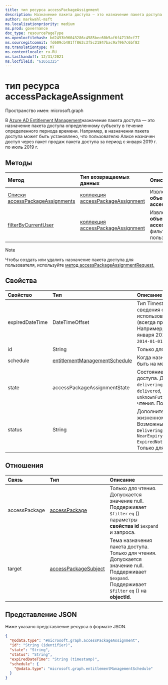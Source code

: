 ```yaml
---
title: тип ресурса accessPackageAssignment
description: Назначение пакета доступа — это назначение пакета доступа определенному субъекту в течение определенного периода времени.
author: markwahl-msft
ms.localizationpriority: medium
ms.prod: governance
doc_type: resourcePageType
ms.openlocfilehash: bd2493b96043286c4585bec60b5af6f47130cf77
ms.sourcegitcommit: fd609cb401ff862c3f5c21847bac9af967c6bf82
ms.translationtype: MT
ms.contentlocale: ru-RU
ms.lasthandoff: 12/31/2021
ms.locfileid: "61651325"
---
```

# <a name="accesspackageassignment-resource-type"></a>тип ресурса accessPackageAssignment

Пространство имен: microsoft.graph

В [Azure AD Entitlement Management](entitlementmanagement-overview.md)назначение пакета доступа — это назначение пакета доступа определенному субъекту в течение определенного периода времени.  Например, в назначении пакета доступа может быть установлено, что пользователю Алисе назначен доступ через пакет продаж пакета доступа за период с января 2019 г. по июль 2019 г.


## <a name="methods"></a>Методы
|Метод|Тип возвращаемых данных|Описание|
|:---|:---|:---|
|[Списки accessPackageAssignments](../api/entitlementmanagement-list-assignments.md)|[коллекция accessPackageAssignment](accesspackageassignment.md)|Извлечение списка **объектов accessPackageAssignment.** |
|[filterByCurrentUser](../api/accesspackageassignment-filterbycurrentuser.md)|[коллекция accessPackageAssignment](../resources/accesspackageassignment.md)|Извлечение списка **объектов accessPackageAssignment,** фильтруемых на входе пользователя.|

> [!NOTE]
> Чтобы создать или удалить назначение пакета доступа для пользователя, используйте [метод accessPackageAssignmentRequest.](../api/entitlementmanagement-post-assignmentrequests.md)

## <a name="properties"></a>Свойства
|Свойство|Тип|Описание|
|:---|:---|:---|
|expiredDateTime|DateTimeOffset|Тип Timestamp представляет сведения о времени и дате с использованием формата ISO 8601 (всегда применяется формат UTC). Например, значение полуночи 1 января 2014 г. в формате UTC: `2014-01-01T00:00:00Z`.|
|id|String|Только для чтения.|
|schedule|[entitlementManagementSchedule](../resources/entitlementmanagementschedule.md)|Когда назначение доступа должно быть на месте. Только для чтения.|
|state|accessPackageAssignmentState|Состояние назначения пакета доступа. Допустимые значения: `delivering`, `partiallyDelivered`, `delivered`, `expired`, `deliveryFailed`, `unknownFutureValue`. Только для чтения. Поддерживает `$filter` (`eq`).|
|status|String|Дополнительные сведения о жизненном цикле назначения.  Возможные значения включают `Delivering` `Delivered` , или `NearExpiry1DayNotificationTriggered` `ExpiredNotificationTriggered` .  Только для чтения.|

## <a name="relationships"></a>Отношения
|Связь|Тип|Описание|
|:---|:---|:---|
|accessPackage|[accessPackage](accesspackage.md)|Только для чтения. Допускается значение null. Поддерживает `$filter` `eq` () параметры **свойства id** `$expand` и запроса.|
|target|[accessPackageSubject](accesspackagesubject.md)|Тема назначения пакета доступа. Только для чтения. Допускается значение null. Поддерживает `$expand`. Поддерживает `$filter` `eq` () на **objectId**.|

## <a name="json-representation"></a>Представление JSON
Ниже указано представление ресурса в формате JSON.
<!-- {
  "blockType": "resource",
  "keyProperty": "id",
  "@odata.type": "microsoft.graph.accessPackageAssignment",
  "openType": false
}
-->
``` json
{
  "@odata.type": "#microsoft.graph.accessPackageAssignment",
  "id": "String (identifier)",
  "state": "String",
  "status": "String",
  "expiredDateTime": "String (timestamp)",
  "schedule": {
    "@odata.type": "microsoft.graph.entitlementManagementSchedule"
  }
}
```


